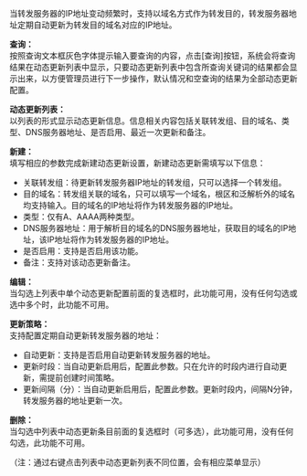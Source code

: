 当转发服务器的IP地址变动频繁时，支持以域名方式作为转发目的，转发服务器地址定期自动更新为转发目的域名对应的IP地址。

**查询：**  
按照查询文本框灰色字体提示输入要查询的内容，点击[查询]按钮，系统会将查询结果在动态更新列表中显示，只要动态更新列表中包含所查询关键词的结果都会显示出来，以方便管理员进行下一步操作，默认情况和空查询的结果为全部动态更新配置。

**动态更新列表：**  
以列表的形式显示动态更新信息。信息相关内容包括关联转发组、目的域名、类型、DNS服务器地址、是否启用、最近一次更新和备注。

**新建：**  
填写相应的参数完成新建动态更新设置，新建动态更新需填写以下信息：  
- 关联转发组：待更新转发服务器IP地址的转发组，只可以选择一个转发组。  
- 目的域名：转发组关联的域名，只可以填写一个域名，根区和泛解析外的域名均支持输入。目的域名的IP地址将作为转发服务器的IP地址。  
- 类型：仅有A、AAAA两种类型。  
- DNS服务器地址：用于解析目的域名的DNS服务器地址，获取目的域名的IP地址，该IP地址将作为转发服务器的IP地址。  
- 是否启用：支持是否启用该功能。  
- 备注：支持对该动态更新备注。

**编辑：**  
当勾选上列表中单个动态更新配置前面的复选框时，此功能可用，没有任何勾选或选中多个时，此功能不可用。

**更新策略：**  
支持配置定期自动更新转发服务器的地址：  
- 自动更新：支持是否启用自动更新转发服务器的地址。  
- 更新时段：当自动更新启用后，配置此参数。只在允许的时段内进行自动更新，需提前创建时间策略。  
- 更新间隔（分）：当自动更新启用后，配置此参数。更新时段内，间隔N分钟，转发服务器的地址更新一次。

**删除：**  
当勾选中列表中动态更新条目前面的复选框时（可多选），此功能可用，没有任何勾选，此功能不可用。

（注：通过右键点击列表中动态更新列表不同位置，会有相应菜单显示）

